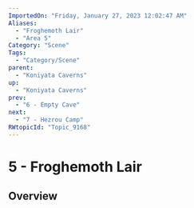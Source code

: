```yaml
---
ImportedOn: "Friday, January 27, 2023 12:02:47 AM"
Aliases:
  - "Froghemoth Lair"
  - "Area 5"
Category: "Scene"
Tags:
  - "Category/Scene"
parent:
  - "Koniyata Caverns"
up:
  - "Koniyata Caverns"
prev:
  - "6 - Empty Cave"
next:
  - "7 - Hezrou Camp"
RWtopicId: "Topic_9168"
---
```

# 5 - Froghemoth Lair
## Overview
